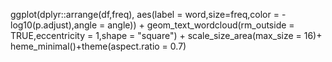 ggplot(dplyr::arrange(df,freq),
           aes(label = word,size=freq,color = -log10(p.adjust),angle = angle)) +
  geom_text_wordcloud(rm_outside = TRUE,eccentricity = 1,shape = "square") +
  scale_size_area(max_size = 16)+
  heme_minimal()+theme(aspect.ratio =  0.7)
